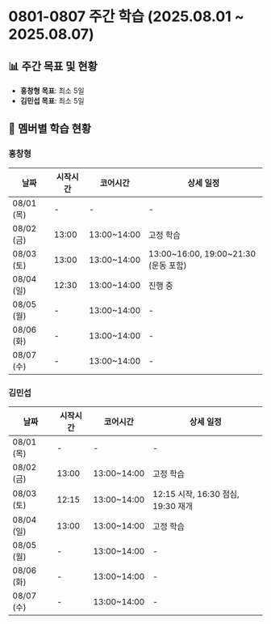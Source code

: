 # 0801-0807 주간 학습 (2025.08.01 ~ 2025.08.07)

## 📊 주간 목표 및 현황
- **홍창형 목표**: 최소 5일
- **김민섭 목표**: 최소 5일

## 👥 멤버별 학습 현황

### 홍창형
| 날짜 | 시작시간 | 코어시간 | 상세 일정 |
|------|----------|----------|-----------|
| 08/01 (목) | - | - | - |
| 08/02 (금) | 13:00 | 13:00~14:00 | 고정 학습 |
| 08/03 (토) | 13:00 | 13:00~14:00 | 13:00~16:00, 19:00~21:30 (운동 포함) |
| 08/04 (일) | 12:30 | 13:00~14:00 | 진행 중 |
| 08/05 (월) | - | 13:00~14:00 | - |
| 08/06 (화) | - | 13:00~14:00 | - |
| 08/07 (수) | - | 13:00~14:00 | - |

### 김민섭
| 날짜 | 시작시간 | 코어시간 | 상세 일정 |
|------|----------|----------|-----------|
| 08/01 (목) | - | - | - |
| 08/02 (금) | 13:00 | 13:00~14:00 | 고정 학습 |
| 08/03 (토) | 12:15 | 13:00~14:00 | 12:15 시작, 16:30 점심, 19:30 재개 |
| 08/04 (일) | 13:00 | 13:00~14:00 | 고정 학습 |
| 08/05 (월) | - | 13:00~14:00 | - |
| 08/06 (화) | - | 13:00~14:00 | - |
| 08/07 (수) | - | 13:00~14:00 | - |